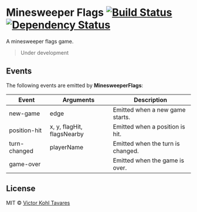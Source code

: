 # Minesweeper Flags [![Build Status][travis-image]][travis-url] [![Dependency Status][daviddm-image]][daviddm-url]
A minesweeper flags game.

> Under development

## Events

The following events are emitted by **MinesweeperFlags**:

| Event        | Arguments                  | Description                            |
| ------------ | -------------------------- | -------------------------------------- |
| new-game     | edge                       | Emitted when a new game starts.        |
| position-hit | x, y, flagHit, flagsNearby | Emitted when a position is hit.        |
| turn-changed | playerName                 | Emitted when the turn is changed.      |
| game-over    |                            | Emitted when the game is over.         |

## License

MIT © [Victor Kohl Tavares](http://victorkohl.me)


[travis-image]: https://travis-ci.org/victorkohl/minesweeper-flags.svg?branch=master
[travis-url]: https://travis-ci.org/victorkohl/minesweeper-flags
[daviddm-image]: https://david-dm.org/victorkohl/minesweeper-flags.svg?theme=shields.io
[daviddm-url]: https://david-dm.org/victorkohl/minesweeper-flags
